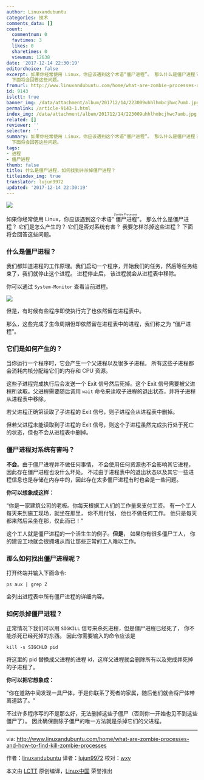 ```yaml
---
author: Linuxandubuntu
categories: 技术
comments_data: []
count:
  commentnum: 0
  favtimes: 3
  likes: 0
  sharetimes: 0
  viewnum: 12638
date: '2017-12-14 22:30:19'
editorchoice: false
excerpt: 如果你经常使用 Linux，你应该遇到这个术语“僵尸进程”。 那么什么是僵尸进程？ 它们是怎么产生的？ 它们是否对系统有害？ 我要怎样杀掉这些进程？
  下面将会回答这些问题。
fromurl: http://www.linuxandubuntu.com/home/what-are-zombie-processes-and-how-to-find-kill-zombie-processes
id: 9143
islctt: true
banner_img: /data/attachment/album/201712/14/223009uhhlhmbcjhwc7umb.jpg
permalink: /article-9143-1.html
index_img: /data/attachment/album/201712/14/223009uhhlhmbcjhwc7umb.jpg.thumb.jpg
related: []
reviewer: ''
selector: ''
summary: 如果你经常使用 Linux，你应该遇到这个术语“僵尸进程”。 那么什么是僵尸进程？ 它们是怎么产生的？ 它们是否对系统有害？ 我要怎样杀掉这些进程？
  下面将会回答这些问题。
tags:
- 进程
- 僵尸进程
thumb: false
title: 什么是僵尸进程，如何找到并杀掉僵尸进程？
titleindex_img: true
translator: lujun9972
updated: '2017-12-14 22:30:19'
---
```


![](/data/attachment/album/201712/14/223009uhhlhmbcjhwc7umb.jpg)


如果你经常使用 Linux，你应该遇到这个术语“<ruby> 僵尸进程 <rt>  Zombie Processes </rt></ruby>”。 那么什么是僵尸进程？ 它们是怎么产生的？ 它们是否对系统有害？ 我要怎样杀掉这些进程？ 下面将会回答这些问题。


### 什么是僵尸进程？


我们都知道进程的工作原理。我们启动一个程序，开始我们的任务，然后等任务结束了，我们就停止这个进程。 进程停止后， 该进程就会从进程表中移除。


你可以通过 `System-Monitor` 查看当前进程。


[![](/data/attachment/album/201712/14/223023j2x5q8m01m2li86s.jpg)](http://www.linuxandubuntu.com/uploads/2/1/1/5/21152474/linux-check-zombie-processes_orig.jpg)


但是，有时候有些程序即使执行完了也依然留在进程表中。


那么，这些完成了生命周期但却依然留在进程表中的进程，我们称之为 “僵尸进程”。


### 它们是如何产生的？


当你运行一个程序时，它会产生一个父进程以及很多子进程。 所有这些子进程都会消耗内核分配给它们的内存和 CPU 资源。


这些子进程完成执行后会发送一个 Exit 信号然后死掉。这个 Exit 信号需要被父进程所读取。父进程需要随后调用 `wait` 命令来读取子进程的退出状态，并将子进程从进程表中移除。


若父进程正确第读取了子进程的 Exit 信号，则子进程会从进程表中删掉。


但若父进程未能读取到子进程的 Exit 信号，则这个子进程虽然完成执行处于死亡的状态，但也不会从进程表中删掉。


### 僵尸进程对系统有害吗？


**不会**。由于僵尸进程并不做任何事情， 不会使用任何资源也不会影响其它进程， 因此存在僵尸进程也没什么坏处。 不过由于进程表中的退出状态以及其它一些进程信息也是存储在内存中的，因此存在太多僵尸进程有时也会是一些问题。


**你可以想象成这样：**


“你是一家建筑公司的老板。你每天根据工人们的工作量来支付工资。 有一个工人每天来到施工现场，就坐在那里， 你不用付钱， 他也不做任何工作。 他只是每天都来然后呆坐在那，仅此而已！”


这个工人就是僵尸进程的一个活生生的例子。**但是**， 如果你有很多僵尸工人， 你的建设工地就会很拥堵从而让那些正常的工人难以工作。


### 那么如何找出僵尸进程呢？


打开终端并输入下面命令:



```
ps aux | grep Z

```

会列出进程表中所有僵尸进程的详细内容。


### 如何杀掉僵尸进程？


正常情况下我们可以用 `SIGKILL` 信号来杀死进程，但是僵尸进程已经死了， 你不能杀死已经死掉的东西。 因此你需要输入的命令应该是



```
kill -s SIGCHLD pid

```

将这里的 pid 替换成父进程的进程 id，这样父进程就会删除所有以及完成并死掉的子进程了。


**你可以把它想象成：**


"你在道路中间发现一具尸体，于是你联系了死者的家属，随后他们就会将尸体带离道路了。"


不过许多程序写的不是那么好，无法删掉这些子僵尸（否则你一开始也见不到这些僵尸了）。 因此确保删除子僵尸的唯一方法就是杀掉它们的父进程。




---


via: <http://www.linuxandubuntu.com/home/what-are-zombie-processes-and-how-to-find-kill-zombie-processes>


作者：[linuxandubuntu](http://www.linuxandubuntu.com) 译者：[lujun9972](https://github.com/lujun9972) 校对：[wxy](https://github.com/wxy)


本文由 [LCTT](https://github.com/LCTT/TranslateProject) 原创编译，[Linux中国](https://linux.cn/) 荣誉推出